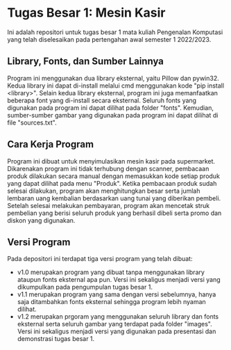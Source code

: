 # Tugas Besar 1: Mesin Kasir
Ini adalah repositori untuk tugas besar 1 mata kuliah Pengenalan Komputasi yang telah diselesaikan pada pertengahan awal semester 1 2022/2023.
## Library, Fonts, dan Sumber Lainnya
Program ini menggunakan dua library eksternal, yaitu Pillow dan pywin32. Kedua library ini dapat di-install melalui cmd menggunakan kode "pip install \<library\>".
Selain kedua library eksternal, program ini juga memanfaatkan beberapa font yang di-install secara eksternal. Seluruh fonts yang digunakan pada program ini dapat dilihat pada folder "fonts".
Kemudian, sumber-sumber gambar yang digunakan pada program ini dapat dilihat di file "sources.txt".
## Cara Kerja Program
Program ini dibuat untuk menyimulasikan mesin kasir pada supermarket.
Dikarenakan program ini tidak terhubung dengan scanner, pembacaan produk dilakukan secara manual dengan memasukkan kode setiap produk yang dapat dilihat pada menu "Produk".
Ketika pembacaan produk sudah selesai dilakukan, program akan menghitungkan besar serta jumlah lembaran uang kembalian berdasarkan uang tunai yang diberikan pembeli.
Setelah selesai melakukan pembayaran, program akan mencetak struk pembelian yang berisi seluruh produk yang berhasil dibeli serta promo dan diskon yang digunakan.
## Versi Program
Pada depositori ini terdapat tiga versi program yang telah dibuat:
- v1.0 merupakan program yang dibuat tanpa menggunakan library ataupun fonts eksternal apa pun. Versi ini sekaligus menjadi versi yang dikumpulkan pada pengumpulan tugas besar 1.
- v1.1 merupakan program yang sama dengan versi sebelumnya, hanya saja ditambahkan fonts eksternal sehingga program lebih nyaman dilihat.
- v1.2 merupakan prgoram yang menggunakan seluruh library dan fonts eksternal serta seluruh gambar yang terdapat pada folder "images". Versi ini sekaligus menjadi versi yang digunakan pada presentasi dan demonstrasi tugas besar 1.
